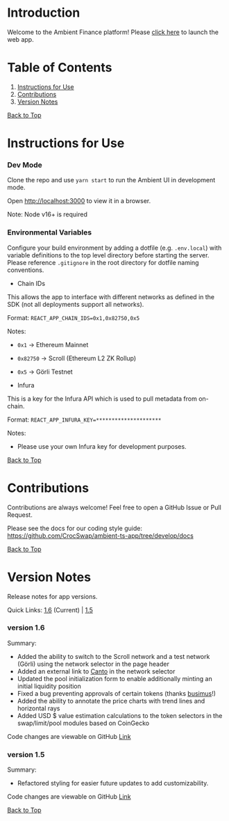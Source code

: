 <a id='top'></a>

# Introduction
Welcome to the Ambient Finance platform! Please [click here](https://ambient.finance/) to launch the web app.

# Table of Contents

1. [Instructions for Use](#instructions)
2. [Contributions](#contributions)
3. [Version Notes](#version-notes)

[Back to Top](#top)
<a id='instructions'></a>

# Instructions for Use

### Dev Mode

Clone the repo and use `yarn start` to run the Ambient UI in development mode.

Open [http://localhost:3000](http://localhost:3000) to view it in a browser.

Note: Node v16+ is required

### Environmental Variables

Configure your build environment by adding a dotfile (e.g. `.env.local`) with variable definitions to the top level directory before starting the server. Please reference `.gitignore` in the root directory for dotfile naming conventions.

* Chain IDs

This allows the app to interface with different networks as defined in the SDK (not all deployments support all networks).

Format: `REACT_APP_CHAIN_IDS=0x1,0x82750,0x5`

Notes:
  * `0x1` → Ethereum Mainnet
  * `0x82750` → Scroll (Ethereum L2 ZK Rollup)
  * `0x5` → Görli Testnet

* Infura

This is a key for the Infura API which is used to pull metadata from on-chain.

Format: `REACT_APP_INFURA_KEY=*********************`

Notes:
  * Please use your own Infura key for development purposes.

[Back to Top](#top)
<a id='contributions'></a>

# Contributions

Contributions are always welcome! Feel free to open a GitHub Issue or Pull Request.

Please see the docs for our coding style guide: https://github.com/CrocSwap/ambient-ts-app/tree/develop/docs

[Back to Top](#top)
<a id='version-notes'></a>

# Version Notes
Release notes for app versions.

Quick Links: [1.6](#v1.6) (Current) | [1.5](#v1.5)

<a id='v1.6'></a>

### version 1.6
Summary:
* Added the ability to switch to the Scroll network and a test network (Görli) using the network selector in the page header
* Added an external link to [Canto](https://beta.canto.io/lp) in the network selector
* Updated the pool initialization form to enable additionally minting an initial liquidity position
* Fixed a bug preventing approvals of certain tokens (thanks [busimus](https://github.com/busimus)!)
* Added the ability to annotate the price charts with trend lines and horizontal rays
* Added USD $ value estimation calculations to the token selectors in the swap/limit/pool modules based on CoinGecko

Code changes are viewable on GitHub [Link](https://github.com/CrocSwap/ambient-ts-app/pull/3225)

<a id='v1.5'></a>

### version 1.5
Summary:
* Refactored styling for easier future updates to add customizability.

Code changes are viewable on GitHub [Link](https://github.com/CrocSwap/ambient-ts-app/pull/3039)

[Back to Top](#top)